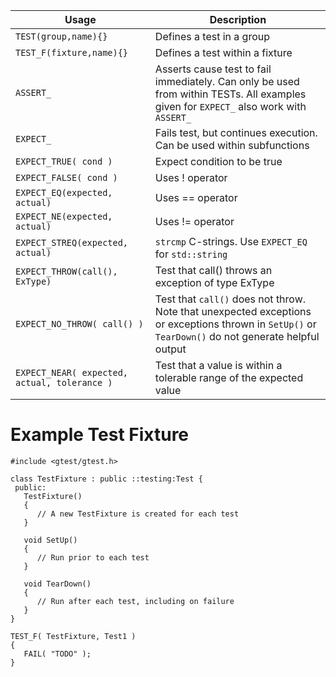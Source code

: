 | Usage  | Description |
| ------------- | ------------- |
| `TEST(group,name){}`  | Defines a test in a group  |
| `TEST_F(fixture,name){}` | Defines a test within a fixture |
| `ASSERT_` | Asserts cause test to fail immediately. Can only be used from within TESTs. All examples given for `EXPECT_` also work with `ASSERT_` |
| `EXPECT_` | Fails test, but continues execution. Can be used within subfunctions |
| `EXPECT_TRUE( cond )` | Expect condition to be true |
| `EXPECT_FALSE( cond )` | Uses ! operator |
| `EXPECT_EQ(expected, actual)` | Uses == operator |
| `EXPECT_NE(expected, actual)` | Uses != operator |
| `EXPECT_STREQ(expected, actual)` | `strcmp` C-strings. Use `EXPECT_EQ` for `std::string` |
| `EXPECT_THROW(call(), ExType)` | Test that call() throws an exception of type ExType |
| `EXPECT_NO_THROW( call() )` | Test that `call()` does not throw. Note that unexpected exceptions or exceptions thrown in `SetUp()` or `TearDown()` do not generate helpful output |
| `EXPECT_NEAR( expected, actual, tolerance )` | Test that a value is within a tolerable range of the expected value |

# Example Test Fixture
```
#include <gtest/gtest.h>

class TestFixture : public ::testing:Test {
 public:
   TestFixture()
   {
      // A new TestFixture is created for each test
   }

   void SetUp()
   {
      // Run prior to each test
   }

   void TearDown()
   {
      // Run after each test, including on failure
   }
}

TEST_F( TestFixture, Test1 )
{
   FAIL( "TODO" );
}
```
